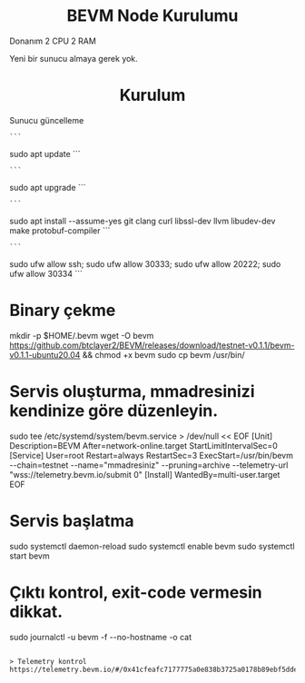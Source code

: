<h1 align="center">BEVM Node Kurulumu</h1>

Donanım
2 CPU 2 RAM

Yeni bir sunucu almaya gerek yok.

<h1 align="center">Kurulum</h1>


Sunucu güncelleme

    ```
sudo apt update
    ```

    ```
sudo apt upgrade
    ```
    
    ```
sudo apt install --assume-yes git clang curl libssl-dev llvm libudev-dev make protobuf-compiler
    ```
    
    ```
sudo ufw allow ssh; sudo ufw allow 30333; sudo ufw allow 20222; sudo ufw allow 30334
    ```

# Binary çekme
mkdir -p $HOME/.bevm
wget -O bevm https://github.com/btclayer2/BEVM/releases/download/testnet-v0.1.1/bevm-v0.1.1-ubuntu20.04 && chmod +x bevm
sudo cp bevm /usr/bin/

# Servis oluşturma, mmadresinizi kendinize göre düzenleyin.
sudo tee /etc/systemd/system/bevm.service > /dev/null << EOF
[Unit]
Description=BEVM
After=network-online.target
StartLimitIntervalSec=0
[Service]
User=root
Restart=always
RestartSec=3
ExecStart=/usr/bin/bevm --chain=testnet --name="mmadresiniz" --pruning=archive --telemetry-url "wss://telemetry.bevm.io/submit 0"
[Install]
WantedBy=multi-user.target
EOF

# Servis başlatma
sudo systemctl daemon-reload
sudo systemctl enable bevm
sudo systemctl start bevm

# Çıktı kontrol, exit-code vermesin dikkat.
sudo journalctl -u bevm -f --no-hostname -o cat
```

> Telemetry kontrol
https://telemetry.bevm.io/#/0x41cfeafc7177775a0e838b3725a0178b89ebf5dde1b5f766becbf975a24e297b

